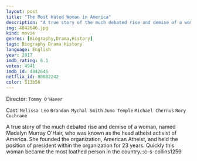 ```yaml
---
layout: post
title: "The Most Hated Woman in America"
description: "A true story of the much debated rise and demise of a woman, named Madalyn Murray O'Hair, who was known as the head atheist activist of America. She founded the organization, American Atheist, and held the position of president within the organization for 23 years. Quickly this woman became the most loathed person in the country..."
img: 4842646.jpg
kind: movie
genres: [Biography,Drama,History]
tags: Biography Drama History 
language: English
year: 2017
imdb_rating: 6.1
votes: 4941
imdb_id: 4842646
netflix_id: 80082242
color: 513b56
---
```

Director: `Tommy O'Haver`  

Cast: `Melissa Leo` `Brandon Mychal Smith` `Juno Temple` `Michael Chernus` `Rory Cochrane` 

A true story of the much debated rise and demise of a woman, named Madalyn Murray O'Hair, who was known as the head atheist activist of America. She founded the organization, American Atheist, and held the position of president within the organization for 23 years. Quickly this woman became the most loathed person in the country.::c-s-collins1259